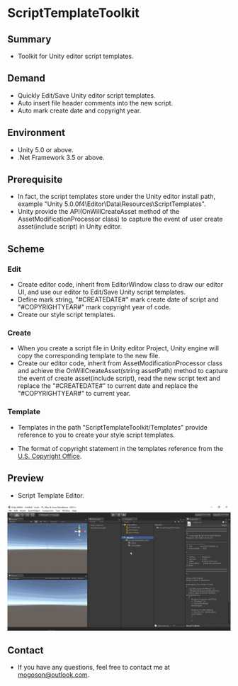 ﻿# ScriptTemplateToolkit

## Summary
- Toolkit for Unity editor script templates. 

## Demand
- Quickly Edit/Save Unity editor script templates.
- Auto insert file header comments into the new script.
- Auto mark create date and copyright year.

## Environment
- Unity 5.0 or above.
- .Net Framework 3.5 or above.

## Prerequisite
- In fact, the script templates store under the Unity editor install path,
  example "Unity 5.0.0f4\Editor\Data\Resources\ScriptTemplates".
- Unity provide the API(OnWillCreateAsset method of the AssetModificationProcessor class)
  to capture the event of user create asset(include script) in Unity editor.

## Scheme
### Edit
- Create editor code, inherit from EditorWindow class to draw our editor UI,
  and use our editor to Edit/Save Unity script templates.
- Define mark string, "#CREATEDATE#" mark create date of script and "#COPYRIGHTYEAR#"
  mark copyright year of code.
- Create our style script templates.

### Create
- When you create a script file in Unity editor Project, Unity engine will copy the
  corresponding template to the new file.
- Create our editor code, inherit from AssetModificationProcessor class and achieve
  the OnWillCreateAsset(string assetPath) method to capture the event of create
  asset(include script), read the new script text and replace the "#CREATEDATE#" to current
  date and replace the "#COPYRIGHTYEAR#" to current year.

### Template
- Templates in the path "ScriptTemplateToolkit/Templates" provide reference to you to create
  your style script templates.

- The format of copyright statement in the templates reference from the [U.S. Copyright Office](https://www.copyright.gov/).

## Preview
- Script Template Editor.

![Script Template Editor](./Attachment/README_Image/ScriptTemplateEditor.gif)

## Contact
- If you have any questions, feel free to contact me at mogoson@outlook.com.